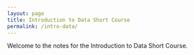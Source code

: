 ```yaml
---
layout: page
title: Introduction to Data Short Course
permalink: /intro-data/
---
```


Welcome to the notes for the Introduction to Data Short Course.
